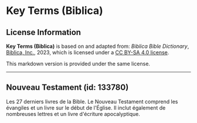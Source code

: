 # Key Terms (Biblica)

## License Information

**Key Terms (Biblica)** is based on and adapted from: _Biblica Bible Dictionary_, [Biblica, Inc.](https://www.biblica.com/), 2023, which is licensed under a [CC BY-SA 4.0 license](https://creativecommons.org/licenses/by-sa/4.0/legalcode.en).

This markdown version is provided under the same license.



--------------------------------

## Nouveau Testament (id: 133780)

Les 27 derniers livres de la Bible. Le Nouveau Testament comprend les évangiles et un livre sur le début de l'Église. Il inclut également de nombreuses lettres et un livre d'écriture apocalyptique.


